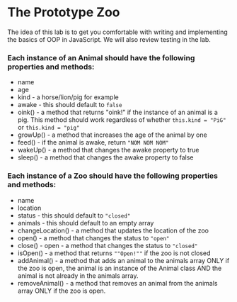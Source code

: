 # The Prototype Zoo

The idea of this lab is to get you comfortable with writing and implementing the basics of OOP in JavaScript. We will also review testing in the lab.

### Each instance of an Animal should have the following properties and methods:

* name
* age
* kind - a horse/lion/pig for example
* awake - this should default to `false`
* oink() - a method that returns "oink!" if the instance of an animal is a pig. This method should work regardless of whether `this.kind = "PiG"` or `this.kind = "pig"`
* growUp() - a method that increases the age of the animal by one
* feed() - if the animal is awake, return `"NOM NOM NOM"`
* wakeUp() - a method that changes the awake property to true
* sleep() - a method that changes the awake property to false

### Each instance of a Zoo should have the following properties and methods:

* name
* location
* status - this should default to `"closed"`
* animals - this should default to an empty array
* changeLocation() - a method that updates the location of the zoo
* open() - a method that changes the status to `"open"`
* close() - open - a method that changes the status to `"closed"`
* isOpen() - a method that returns `""Open!""` if the zoo is not closed
* addAnimal() - a method that adds an animal to the animals array ONLY if the zoo is open, the animal is an instance of the Animal class AND the animal is not already in the animals array.
* removeAnimal() - a method that removes an animal from the animals array ONLY if the zoo is open.  
